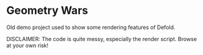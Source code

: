 # Geometry Wars
Old demo project used to show some rendering features of Defold.

DISCLAIMER: The code is quite messy, especially the render script. Browse at your own risk!
